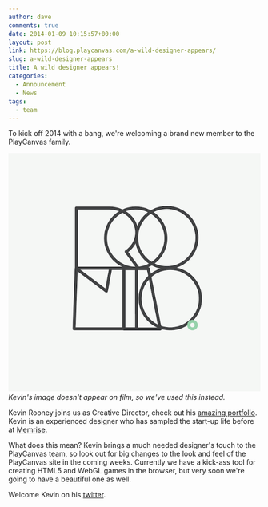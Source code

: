 ```yaml
---
author: dave
comments: true
date: 2014-01-09 10:15:57+00:00
layout: post
link: https://blog.playcanvas.com/a-wild-designer-appears/
slug: a-wild-designer-appears
title: A wild designer appears!
categories:
  - Announcement
  - News
tags:
  - team
---
```


To kick off 2014 with a bang, we're welcoming a brand new member to the PlayCanvas family.

[![Roonio logo](/assets/media/roonio.png)](/assets/media/roonio.png)
<br>_Kevin's image doesn't appear on film, so we've used this instead._

Kevin Rooney joins us as Creative Director, check out his [amazing portfolio](https://roonio.com/). Kevin is an experienced designer who has sampled the start-up life before at [Memrise](http://memrise.com).

What does this mean? Kevin brings a much needed designer's touch to the PlayCanvas team, so look out for big changes to the look and feel of the PlayCanvas site in the coming weeks. Currently we have a kick-ass tool for creating HTML5 and WebGL games in the browser, but very soon we're going to have a beautiful one as well.

Welcome Kevin on his [twitter](https://twitter.com/4roonio).

